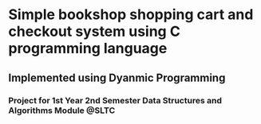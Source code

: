 # Simple bookshop shopping cart and checkout system using C programming language

## Implemented using Dyanmic Programming

### Project for 1st Year 2nd Semester Data Structures and Algorithms Module @SLTC
